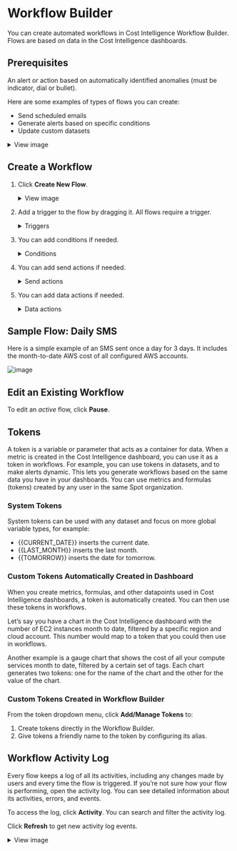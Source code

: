 # Workflow Builder
You can create automated workflows in Cost Intelligence Workflow Builder. Flows are based on data in the Cost Intelligence dashboards.

## Prerequisites

An alert or action based on automatically identified anomalies (must be indicator, dial or bullet). 

Here are some examples of types of flows you can create:
* Send scheduled emails
* Generate alerts based on specific conditions
* Update custom datasets

<details>
     <summary markdown="span">View image</summary>

![image](https://github.com/spotinst/help/assets/167069628/b733cc21-b45f-4d0e-aa17-93dbd7961bf3)

   </details>

## Create a Workflow
1. Click **Create New Flow**.
   <details>
     <summary markdown="span">View image</summary>

    ![image](https://github.com/spotinst/help/assets/167069628/f7736d90-90f8-475f-a4dc-631dd1ce44df)

   </details>
   
3. Add a trigger to the flow by dragging it. All flows require a trigger.
    <details>
     <summary markdown="span">Triggers</summary>

     * **Scheduling**: the flow starts according to a set date and time, and can be set to repeat.
   
     * **Records Added**: the flow runs as soon as new data is received. For example, the flow starts when a new record is added to a data source, or each time a record is added by a data load process.
   
     * **Records Updated**: the flow starts whenever information changes in an existing dataset or a record is updated by a data load process.

   </details>

4. You can add conditions if needed.

    <details>
     <summary markdown="span">Conditions</summary>

      Conditions can be added to any trigger to control when the trigger causes the flow to run. For example, you can add a condition to a <i>Records Added trigger</i> to define scenarios that must be met before the trigger runs. Another option is to add a condition to a <i>Scheduling</i> trigger, such as to send an alert if a metric is outside preset bounds. 

      Conditions can also be added to branch options of action components. For example, you can add a condition to the <i>One Record Found</i> branch option of a <i>Search Records</i> component to check the details of the record.

      To add a condition, drag the <i>If</i> condition and drop it below the trigger or action. Define the conditions that need to be met.

      ![image](https://github.com/spotinst/help/assets/167069628/17fcd69e-15f0-4aac-b501-cb70cd6bbc3b)

      Any actions you drag below the condition run when the condition is met. Actions dragged below the Else run when the condition is not met. For example:

      **If**

      * <i>If Field</i> allows you to specify a field that triggers the action.
      * <i>If Metric</i> allows you to specify a metric threshold that triggers the action.

      **And – Or**

     <i>And - Or</i> must be used with an <i>If</i> statement. Drag the <i>And - Or</i> into an existing <i>If</i> condition.
   
   </details>

5. You can add send actions if needed.

    <details>
     <summary markdown="span">Send actions</summary>

     * **Send to Webhook** to send data to an external webhook URL. Enter the URL and click **Add Parameters** to add data or tokens.
     * **Send Email** to send notifications and alerts in email. Enter a comma-delimited list of email addresses along with a subject and a message. The message body can be formatted with any of the standard options provided, including bold, italic, and underline. There are also justification and link options.
     * **Send SMS** to send notifications and alerts in text messages. Enter a mobile phone number and type a message with up to 140 characters. Any attachments you include in your message are sent as links that your recipient can click on to open the attachment in their web browser.
   
   </details>

4. You can add data actions if needed.

    <details>
     <summary markdown="span">Data actions</summary>

     <i>Record</i> functions are used for uploaded CSV datasets, while <i>Data</i> functions work with connected data sources.
     * **Search Record** to look up data based on the criteria you select. Use the branch options to perform actions based on the number of records found.
       Select the type and name of the dataset to search, then choose the fields and values you want to search for.
  
       ![image](https://github.com/spotinst/help/assets/167069628/f4502ba5-750e-43ad-89ce-14779330cb8a)
       
       Below the search box are branch options where you can place actions depending on the number of results found. You can specify different sets of actions for each of these branch options.
       The <i>Search Record</i> action loops through multiple records found individually. For example, if five records are found, the actions under the Multiple Records Found are performed five times, once for each record.
     * **Submit Data** to send data to a third party system using a URL. It is similar to a <i>form POST</i> in HTML.
     * **Update Token** to update the value of a stored token. You can update tokens by selecting their name and providing a value. To create a new token, click **Add/Manage Tokens**.
   
   </details>

## Sample Flow: Daily SMS

Here is a simple example of an SMS sent once a day for 3 days. It includes the month-to-date AWS cost of all configured AWS accounts.

![image](https://github.com/spotinst/help/assets/167069628/6c49c47f-672a-48ff-a839-3711a8f83b0b)

## Edit an Existing Workflow

To edit an <i>active</i> flow, click **Pause**. 

## Tokens

A token is a variable or parameter that acts as a container for data. When a metric is created in the Cost Intelligence dashboard, you can use it as a token in workflows. For example, you can use tokens in datasets, and to make alerts dynamic. This lets you generate workflows based on the same data you have in your dashboards. You can use metrics and formulas (tokens) created by any user in the same Spot organization.

### System Tokens
System tokens can be used with any dataset and focus on more global variable types, for example:

* {{CURRENT_DATE}} inserts the current date.
* {{LAST_MONTH}} inserts the last month.
* {{TOMORROW}} inserts the date for tomorrow.

### Custom Tokens Automatically Created in Dashboard
When you create metrics, formulas, and other datapoints used in Cost Intelligence dashboards, a token is automatically created. You can then use these tokens in workflows.

Let’s say you have a chart in the Cost Intelligence dashboard with the number of EC2 instances month to date, filtered by a specific region and cloud account. This number would map to a token that you could then use in workflows.

Another example is a gauge chart that shows the cost of all your compute services month to date, filtered by a certain set of tags. Each chart generates two tokens: one for the name of the chart and the other for the value of the chart.

### Custom Tokens Created in Workflow Builder
From the token dropdown menu, click **Add/Manage Tokens** to:

1. Create tokens directly in the Workflow Builder.
2. Give tokens a friendly name to the token by configuring its alias.

## Workflow Activity Log

Every flow keeps a log of all its activities, including any changes made by users and every time the flow is triggered. If you’re not sure how your flow is performing, open the activity log. You can see detailed information about its activities, errors, and events.

To access the log, click **Activity**. You can search and filter the activity log.

Click **Refresh** to get new activity log events.

<details>
     <summary markdown="span">View image</summary>

![image](https://github.com/spotinst/help/assets/167069628/4fef9e64-3011-4325-8765-d5d14812c97e)

   </details>
